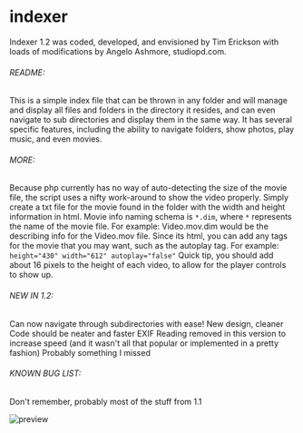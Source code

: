 # indexer

Indexer 1.2 was coded, developed, and envisioned by Tim Erickson with loads of modifications by Angelo Ashmore, studiopd.com.

###### README:
This is a simple index file that can be thrown in any folder and will manage and display all files and folders in the directory it resides, and can even navigate to sub directories and display them in the same way.
It has several specific features, including the ability to navigate folders, show photos, play music, and even movies.

###### MORE:
Because php currently has no way of auto-detecting the size of the movie file, the script uses a nifty work-around to show the video properly.
Simply create a txt file for the movie found in the folder with the width and height information in html.
Movie info naming schema is `*.dim`, where `*` represents the name of the movie file.
For example: Video.mov.dim would be the describing info for the Video.mov file.
Since its html, you can add any tags for the movie that you may want, such as the autoplay tag.
For example: `height="430" width="612" autoplay="false"`
Quick tip, you should add about 16 pixels to the height of each video, to allow for the player controls to show up.

###### NEW IN 1.2:
Can now navigate through subdirectories with ease!
New design, cleaner
Code should be neater and faster
EXIF Reading removed in this version to increase speed (and it wasn't all that popular or implemented in a pretty fashion)
Probably something I missed

###### KNOWN BUG LIST:
Don't remember, probably most of the stuff from 1.1

![preview](https://raw.githubusercontent.com/neutyp/indexer/master/indexer.png)
